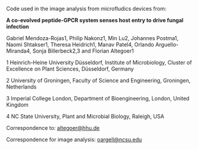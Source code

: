 Code used in the image analysis from microfludics devices from: 

**A co-evolved peptide-GPCR system senses host entry to drive fungal infection**

Gabriel Mendoza-Rojas1, Philip Nakonz1, Min Lu2, Johannes Postma1, Naomi Shtakser1, Theresa Heidrich1, Manav Patel4, Orlando Arguello-Miranda4, Sonja Billerbeck2,3 and Florian Altegoer1

1 Heinrich-Heine University Düsseldorf, Institute of Microbiology, Cluster of Excellence on Plant Sciences, Düsseldorf, Germany

2 University of Groningen, Faculty of Science and Engineering, Groningen, Netherlands

3 Imperial College London, Department of Bioengineering, London, United Kingdom 

4 NC State University, Plant and Microbial Biology, Raleigh, USA

Correspondence to: altegoer@hhu.de

Correspondence for image analysis: oargell@ncsu.edu
